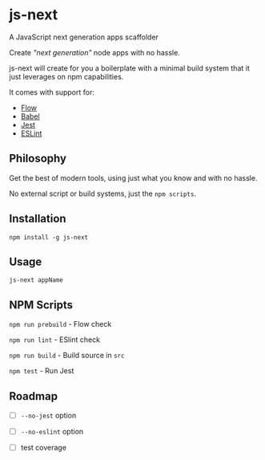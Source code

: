 # js-next
A JavaScript next generation apps scaffolder


Create *"next generation"* node apps with no hassle.

js-next will create for you a boilerplate with a minimal build system that it just leverages on npm capabilities.

It comes with support for:
  - [Flow](https://flowtype.org)
  - [Babel](https://babeljs.io)
  - [Jest](https://facebook.github.io/jest/)
  - [ESLint](http://eslint.org)
  
## Philosophy
Get the best of modern tools, using just what you know and with no hassle.

No external script or build systems, just the `npm scripts`.

## Installation
` npm install -g js-next `

## Usage
`js-next appName`

## NPM Scripts
`npm run prebuild`  - Flow check

`npm run lint`  - ESlint check

`npm run build`  - Build source in `src`

`npm test`  - Run Jest

## Roadmap
- [ ] `--no-jest` option
- [ ] `--no-eslint` option
- [ ] test coverage

